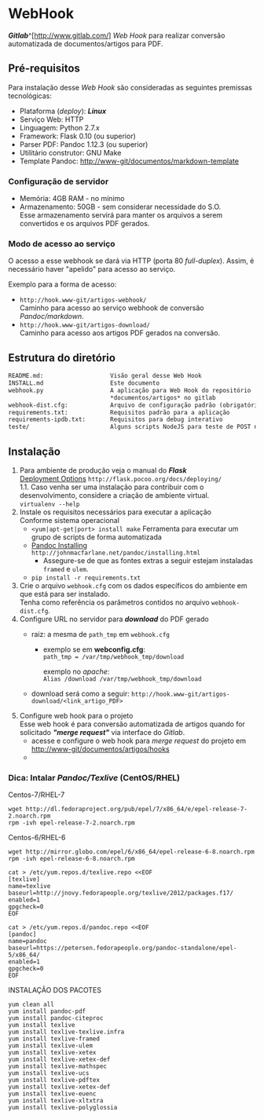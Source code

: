 WebHook
=======

***Gitlab***^[http://www.gitlab.com/] *Web Hook* para realizar conversão automatizada de documentos/artigos para PDF.

Pré-requisitos
--------------

Para instalação desse *Web Hook* são consideradas as seguintes premissas tecnológicas:

- Plataforma (*deploy*): ***Linux***
- Serviço Web: HTTP
- Linguagem: Python 2.7.x
- Framework: Flask 0.10 (ou superior)
- Parser PDF: Pandoc 1.12.3 (ou superior)
- Utilitário construtor: GNU Make
- Template Pandoc: <http://www-git/documentos/markdown-template>

### Configuração de servidor

- Memória: 4GB RAM - no mínimo
- Armazenamento: 50GB - sem considerar necessidade do S.O.  
  Esse armazenamento servirá para manter os arquivos a serem convertidos e os arquivos PDF gerados.

### Modo de acesso ao serviço

O acesso a esse webhook se dará via HTTP (porta 80 *full-duplex*). Assim, é necessário haver "apelido" para acesso ao serviço.

Exemplo para a forma de acesso:

- ```http://hook.www-git/artigos-webhook/```  
  Caminho para acesso ao serviço webhook de conversão *Pandoc/markdown*.
- ```http://hook.www-git/artigos-download/```  
  Caminho para acesso aos artigos PDF gerados na conversão.

Estrutura do diretório
----------------------

```texinfo
README.md:                   Visão geral desse Web Hook
INSTALL.md                   Este documento
webhook.py                   A aplicação para Web Hook do repositório
                             *documentos/artigos* no gitlab
webhook-dist.cfg:            Arquivo de configuração padrão (obrigatório)
requirements.txt:            Requisitos padrão para a aplicação
requirements-ipdb.txt:       Requisitos para debug interativo
teste/                       Alguns scripts NodeJS para teste de POST neste hook

```

Instalação
----------

1. Para ambiente de produção veja o manual do ***Flask***  
   [Deployment Options](<http://flask.pocoo.org/docs/deploying/>) ```http://flask.pocoo.org/docs/deploying/```  
   1.1. Caso venha ser uma instalação para contribuir com o desenvolvimento, considere a criação de ambiente virtual.  
      ```virtualenv --help```
1. Instale os requisitos necessários para executar a aplicação  
   Conforme sistema operacional  
   - ```<yum|apt-get|port> install make```  Ferramenta para executar um grupo de scripts de forma automatizada
   - [Pandoc Installing](<http://johnmacfarlane.net/pandoc/installing.html>) ```http://johnmacfarlane.net/pandoc/installing.html```
     - Assegure-se de que as fontes extras a seguir estejam instaladas  
       ```framed``` e ```ulem```.
   - ```pip install -r requirements.txt```  
1. Crie o arquivo ```webhook.cfg``` com os dados específicos do ambiente em que está para ser instalado.  
   Tenha como referência os parâmetros contidos no arquivo ```webhook-dist.cfg```.
1. Configure URL no servidor para ***download*** do PDF gerado
   - raiz: a mesma de ```path_tmp``` em ```webhook.cfg```
     - exemplo se em **webconfig.cfg**:  
       ```path_tmp = /var/tmp/webhook_tmp/download```

       exemplo no *apache*:  
       ```Alias /download /var/tmp/webhook_tmp/download```

   - download será como a seguir:
     ```http://hook.www-git/artigos-download/<link_artigo_PDF>```
1. Configure web hook para o projeto  
   Esse web hook é para conversão automatizada de artigos quando for solicitado ***"merge request"*** via interface do *Gitlab*.
   - acesse e configure o web hook para *merge request* do projeto em <http://www-git/documentos/artigos/hooks>
   - 
   
### Dica: Intalar *Pandoc/Texlive* (CentOS/RHEL)

Centos-7/RHEL-7

```shell
wget http://dl.fedoraproject.org/pub/epel/7/x86_64/e/epel-release-7-2.noarch.rpm
rpm -ivh epel-release-7-2.noarch.rpm 
```

Centos-6/RHEL-6

```shell
wget http://mirror.globo.com/epel/6/x86_64/epel-release-6-8.noarch.rpm
rpm -ivh epel-release-6-8.noarch.rpm
```

```
cat > /etc/yum.repos.d/texlive.repo <<EOF
[texlive]
name=texlive
baseurl=http://jnovy.fedorapeople.org/texlive/2012/packages.f17/
enabled=1
gpgcheck=0
EOF
```

```
cat > /etc/yum.repos.d/pandoc.repo <<EOF
[pandoc]
name=pandoc
baseurl=https://petersen.fedorapeople.org/pandoc-standalone/epel-5/x86_64/
enabled=1
gpgcheck=0
EOF
```

INSTALAÇÃO DOS PACOTES

```shell
yum clean all
yum install pandoc-pdf
yum install pandoc-citeproc
yum install texlive
yum install texlive-texlive.infra
yum install texlive-framed
yum install texlive-ulem
yum install texlive-xetex
yum install texlive-xetex-def
yum install texlive-mathspec
yum install texlive-ucs
yum install texlive-pdftex
yum install texlive-xetex-def
yum install texlive-euenc
yum install texlive-xltxtra
yum install texlive-polyglossia
```
